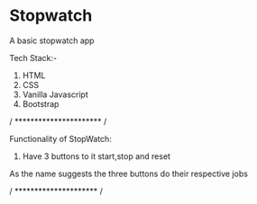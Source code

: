 # Stopwatch
A basic stopwatch app 

Tech Stack:-
1) HTML
2) CSS
3) Vanilla Javascript
4) Bootstrap

/ ********************** /

Functionality of StopWatch:
1) Have 3 buttons to it start,stop and reset

As the name suggests the three buttons do their respective jobs


/ ********************* /
